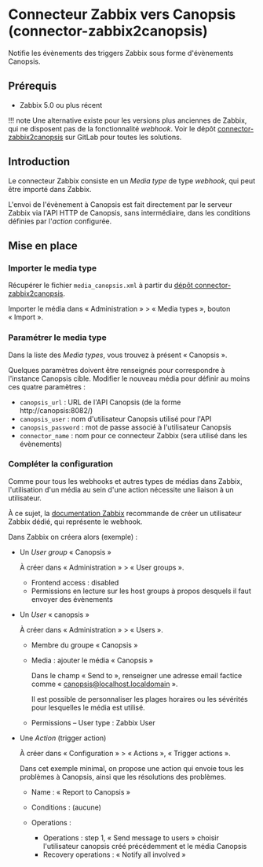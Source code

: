 # Connecteur Zabbix vers Canopsis (connector-zabbix2canopsis)

Notifie les évènements des triggers Zabbix sous forme d'évènements Canopsis.

## Prérequis

- Zabbix 5.0 ou plus récent

!!! note
    Une alternative existe pour les versions plus anciennes de Zabbix, qui ne
    disposent pas de la fonctionnalité *webhook*. Voir le dépôt
    [connector-zabbix2canopsis][conn-z2c] sur GitLab pour toutes les solutions.

[conn-z2c]: https://git.canopsis.net/canopsis-connectors/connector-zabbix2canopsis

## Introduction

Le connecteur Zabbix consiste en un *Media type* de type *webhook*, qui peut
être importé dans Zabbix.

L'envoi de l'évènement à Canopsis est fait directement par le serveur Zabbix
via l'API HTTP de Canopsis, sans intermédiaire, dans les conditions définies
par l'*action* configurée.

## Mise en place

### Importer le media type

Récupérer le fichier `media_canopsis.xml` à partir du
[dépôt connector-zabbix2canopsis][conn-z2c].

Importer le média dans « Administration » > « Media types », bouton « Import ».

### Paramétrer le media type

Dans la liste des *Media types*, vous trouvez à présent « Canopsis ».

Quelques paramètres doivent être renseignés pour correspondre à l'instance
Canopsis cible. Modifier le nouveau média pour définir au moins ces quatre
paramètres :

- `canopsis_url` : URL de l'API Canopsis (de la forme http://canopsis:8082/)
- `canopsis_user` : nom d'utilisateur Canopsis utilisé pour l'API
- `canopsis_password` : mot de passe associé à l'utilisateur Canopsis
- `connector_name` : nom pour ce connecteur Zabbix
  (sera utilisé dans les évènements)

### Compléter la configuration

Comme pour tous les webhooks et autres types de médias dans Zabbix,
l'utilisation d'un média au sein d'une action nécessite une liaison à un
utilisateur.

À ce sujet, la [documentation Zabbix][doc-zab-webhook] recommande de créer un
utilisateur Zabbix dédié, qui représente le webhook.

Dans Zabbix on créera alors (exemple) :

- Un *User group* « Canopsis »

    À créer dans « Administration » > « User groups ».

    - Frontend access : disabled
    - Permissions en lecture sur les host groups à propos desquels il faut
    envoyer des évènements

- Un *User* « canopsis »

    À créer dans « Administration » > « Users ».

    - Membre du groupe « Canopsis »
    - Media : ajouter le média « Canopsis »

        Dans le champ « Send to », renseigner une adresse email factice comme
        « canopsis@localhost.localdomain ».

        Il est possible de personnaliser les plages horaires ou les sévérités
        pour lesquelles le média est utilisé.

    - Permissions – User type : Zabbix User

- Une *Action* (trigger action)

    À créer dans « Configuration » > « Actions », « Trigger actions ».

    Dans cet exemple minimal, on propose une action qui envoie tous les
    problèmes à Canopsis, ainsi que les résolutions des problèmes.

    - Name : « Report to Canopsis »
    - Conditions : (aucune)
    - Operations :

        - Operations : step 1, « Send message to users »
        choisir l'utilisateur canopsis créé précédemment et le média Canopsis
        - Recovery operations : « Notify all involved »

[doc-zab-webhook]: https://www.zabbix.com/documentation/5.0/en/manual/config/notifications/media/webhook#user-media
